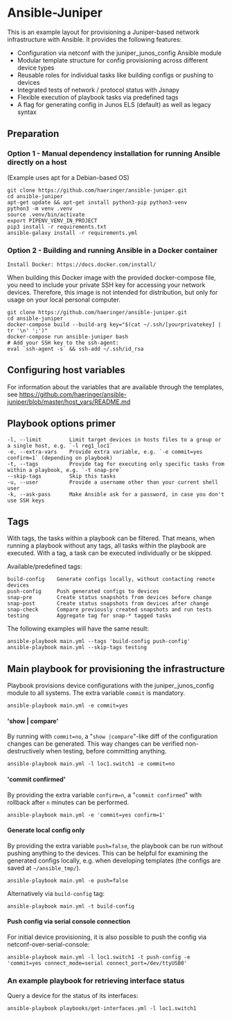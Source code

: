 # Ansible-Juniper

This is an example layout for provisioning a Juniper-based network infrastructure with Ansible. It provides the following features:

- Configuration via netconf with the juniper_junos_config Ansible module
- Modular template structure for config provisioning across different device types
- Reusable roles for individual tasks like building configs or pushing to devices
- Integrated tests of network / protocol status with Jsnapy
- Flexible execution of playbook tasks via predefined tags
- A flag for generating config in Junos ELS (default) as well as legacy syntax


## Preparation

### Option 1 - Manual dependency installation for running Ansible directly on a host

(Example uses apt for a Debian-based OS)

    git clone https://github.com/haeringer/ansible-juniper.git
    cd ansible-juniper
    apt-get update && apt-get install python3-pip python3-venv
    python3 -m venv .venv
    source .venv/bin/activate
    export PIPENV_VENV_IN_PROJECT
    pip3 install -r requirements.txt
    ansible-galaxy install -r requirements.yml


### Option 2 - Building and running Ansible in a Docker container

    Install Docker: https://docs.docker.com/install/

When building this Docker image with the provided docker-compose file, you need to include your private SSH key for accessing your network devices. Therefore, this image is not intended for distribution, but only for usage on your local personal computer.

    git clone https://github.com/haeringer/ansible-juniper.git
    cd ansible-juniper
    docker-compose build --build-arg key="$(cat ~/.ssh/[yourprivatekey] | tr '\n' ';')"
    docker-compose run ansible-juniper bash
    # Add your SSH key to the ssh-agent:
    eval `ssh-agent -s` && ssh-add ~/.ssh/id_rsa


## Configuring host variables

For information about the variables that are available through the templates, see https://github.com/haeringer/ansible-juniper/blob/master/host_vars/README.md


## Playbook options primer

    -l, --limit         Limit target devices in hosts files to a group or a single host, e.g. `-l reg1_loc1`
    -e, --extra-vars    Provide extra variable, e.g. `-e commit=yes confirm=1` (depending on playbook)
    -t, --tags          Provide tag for executing only specific tasks from within a playbook, e.g. `-t snap-pre`
    --skip-tags         Skip this tasks
    -u, --user          Provide a username other than your current shell user
    -k, --ask-pass      Make Ansible ask for a password, in case you don't use SSH keys


## Tags

With tags, the tasks within a playbook can be filtered. That means, when running a playbook without any tags, all tasks within the playbook are executed. With a tag, a task can be executed individually or be skipped.

Available/predefined tags:

    build-config    Generate configs locally, without contacting remote devices
    push-config     Push generated configs to devices
    snap-pre        Create status snapshots from devices before change
    snap-post       Create status snapshots from devices after change
    snap-check      Compare previously created snapshots and run tests
    testing         Aggregate tag for snap-* tagged tasks

The following examples will have the same result:

    ansible-playbook main.yml --tags 'build-config push-config'
    ansible-playbook main.yml --skip-tags testing


## Main playbook for provisioning the infrastructure

Playbook provisions device configurations with the juniper_junos_config module to all systems.
The extra variable `commit` is mandatory.

    ansible-playbook main.yml -e commit=yes

#### 'show | compare'

By running with `commit=no`, a "`show |compare`"-like diff of the configuration changes can be generated. This way changes can be verified non-destructively when testing, before committing anything.

    ansible-playbook main.yml -l loc1.switch1 -e commit=no

#### 'commit confirmed'

By providing the extra variable `confirm=n`, a "`commit confirmed`" with rollback after `n` minutes can be performed.

    ansible-playbook main.yml -e 'commit=yes confirm=1'

#### Generate local config only

By providing the extra variable `push=false`, the playbook can be run without pushing anything to the devices. This can be helpful for examining the generated configs locally, e.g. when developing templates (the configs are saved at `~/ansible_tmp/`).

    ansible-playbook main.yml -e push=false

Alternatively via `build-config` tag:

    ansible-playbook main.yml -t build-config

#### Push config via serial console connection

For initial device provisioning, it is also possible to push the config via netconf-over-serial-console:

    ansible-playbook main.yml -l loc1.switch1 -t push-config -e 'commit=yes connect_mode=serial connect_port=/dev/ttyUSB0'


### An example playbook for retrieving interface status

Query a device for the status of its interfaces:

	ansible-playbook playbooks/get-interfaces.yml -l loc1.switch1
